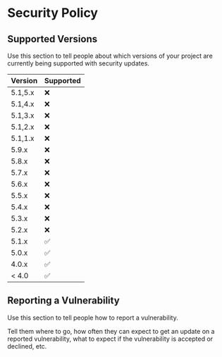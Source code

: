 # Security Policy

## Supported Versions

Use this section to tell people about which versions of your project are
currently being supported with security updates.

| Version | Supported          |
| ------- | ------------------ |
| 5.1,5.x | :x:                |
| 5.1,4.x | :x:                |
| 5.1,3.x | :x:                |
| 5.1,2.x | :x:                |
| 5.1,1.x | :x:                |
| 5.9.x   | :x:                |
| 5.8.x   | :x:                |
| 5.7.x   | :x:                |
| 5.6.x   | :x:                |
| 5.5.x   | :x:                |
| 5.4.x   | :x:                |
| 5.3.x   | :x:                |
| 5.2.x   | :x:                |
| 5.1.x   | :white_check_mark: |
| 5.0.x   | :white_check_mark: |
| 4.0.x   | :white_check_mark: |
| < 4.0   | :white_check_mark: |

## Reporting a Vulnerability

Use this section to tell people how to report a vulnerability.

Tell them where to go, how often they can expect to get an update on a
reported vulnerability, what to expect if the vulnerability is accepted or
declined, etc.
